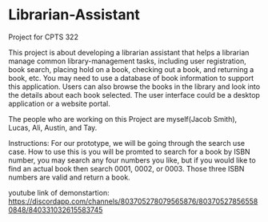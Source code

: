 # Librarian-Assistant
Project for CPTS 322

This project is about developing a librarian assistant that helps a librarian manage common
library-management tasks, including user registration, book search, placing hold on a
book, checking out a book, and returning a book, etc. You may need to use a database
of book information to support this application. Users can also browse the books in the
library and look into the details about each book selected. The user interface could be a
desktop application or a website portal.

The people who are working on this Project are myself(Jacob Smith), Lucas, Ali, Austin, and Tay.

Instructions: 
For our prototype, we will be going through the search use case. How to use this is you will be promted to search for a book by ISBN number, you may search any four numbers you like, but if you would like to find an actual book then search 0001, 0002, or 0003. Those three ISBN numbers are valid and return a book.  

youtube link of demonstartion: https://discordapp.com/channels/803705278079565876/803705278565580848/840331032615583745
